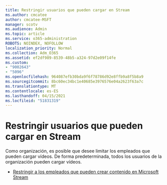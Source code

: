 ```yaml
---
title: Restringir usuarios que pueden cargar en Stream
ms.author: cmcatee
author: cmcatee-MSFT
manager: scotv
ms.audience: Admin
ms.topic: article
ms.service: o365-administration
ROBOTS: NOINDEX, NOFOLLOW
localization_priority: Normal
ms.collection: Adm_O365
ms.assetid: ef2df989-8539-48b5-a324-97d2e09f14fe
ms.custom:
- "9002643"
- "5096"
ms.openlocfilehash: 964087efb30bda9f6f78786d92e8ffb9a8f5b8a9
ms.sourcegitcommit: 8bc60ec34bc1e40685e3976576e04a2623f63a7c
ms.translationtype: MT
ms.contentlocale: es-ES
ms.lasthandoff: 04/15/2021
ms.locfileid: "51831319"
---
```

# <a name="restrict-users-who-can-upload-to-stream"></a>Restringir usuarios que pueden cargar en Stream

Como organización, es posible que desee limitar los empleados que pueden cargar vídeos. De forma predeterminada, todos los usuarios de la organización pueden cargar vídeos.

- [Restringir a los empleados que pueden crear contenido en Microsoft Stream](https://docs.microsoft.com/stream/restrict-uploaders)
